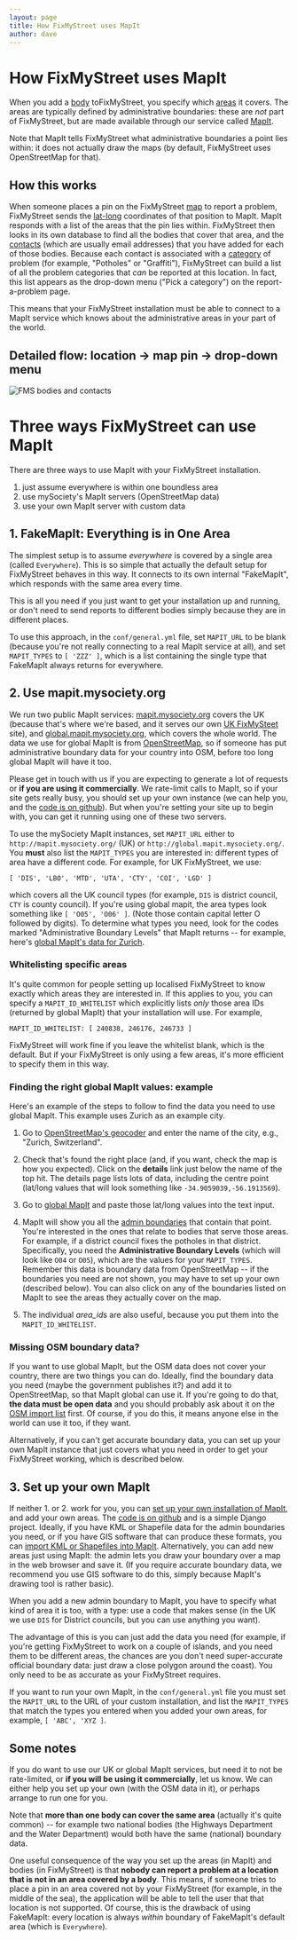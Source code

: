 ```yaml
---
layout: page
title: How FixMyStreet uses MapIt
author: dave
---
```


# How FixMyStreet uses MapIt

<p class="lead">When you add a <a href="/glossary/#body" class="glossary">body</a> toFixMyStreet,
you specify which <a href="/glossary/#area" class="glossary">areas</a> it
covers. The areas are typically defined by administrative boundaries: these
are <em>not</em> part of FixMyStreet, but are made available through our
service called <a href="/glossary/#mapit" class="glossary">MapIt</a>. </p>

Note that MapIt tells FixMyStreet what administrative boundaries a point lies
within: it does not actually draw the maps (by default, FixMyStreet uses
OpenStreetMap for that).

## How this works

When someone places a pin on the FixMyStreet <a href="/glossary/#map" class="glossary">map</a> to report a problem,
FixMyStreet sends the <a href="/glossary/#latlong" class="glossary">lat-long</a> coordinates of that position to MapIt. MapIt
responds with a list of the areas that the pin lies within. FixMyStreet then
looks in its own database to find all the bodies that cover that area, and the
<a href="/glossary/#contact" class="glossary">contacts</a> (which are usually email addresses) that you have added for each of
those bodies. Because each contact is associated with a <a href="/glossary/#category" class="glossary">category</a> of problem
(for example, "Potholes" or "Graffiti"), FixMyStreet can build a list of all
the problem categories that *can* be reported at this location. In fact, this
list appears as the drop-down menu ("Pick a category") on the report-a-problem
page.

This means that your FixMyStreet installation must be able to connect to a
MapIt service which knows about the administrative areas in your part of the
world.

## Detailed flow: location &rarr; map pin &rarr; drop-down menu

![FMS bodies and contacts](/images/fms_bodies_and_contacts.png)


# Three ways FixMyStreet can use MapIt

There are three ways to use MapIt with your FixMyStreet installation.

1. just assume everywhere is within one boundless area
2. use mySociety's MapIt servers (OpenStreetMap data)
3. use your own MapIt server with custom data


## 1. FakeMapIt: Everything is in One Area

The simplest setup is to assume *everywhere* is covered by a single area
(called `Everywhere`). This is so simple that actually the default setup for
FixMyStreet behaves in this way. It connects to its own internal "FakeMapIt",
which responds with the same area every time.

This is all you need if you just want to get your installation up and running,
or don't need to send reports to different bodies simply because they are in
different places.

To use this approach, in the `conf/general.yml` file, set `MAPIT_URL` to be blank
(because you're not really connecting to a real MapIt service at all), and set
`MAPIT_TYPES` to `[ 'ZZZ' ]`, which is a list containing the single type that
FakeMapIt always returns for everywhere.


## 2. Use mapit.mysociety.org

We run two public MapIt services:
[mapit.mysociety.org](http://mapit.mysociety.org) covers the UK (because
that's where we're based, and it serves our own [UK
FixMySteet](www.fixmystreet.com) site), and
[global.mapit.mysociety.org](http://global.mapit.mysociety.org), which covers
the whole world. The data we use for global MapIt is from
[OpenStreetMap](http://www.openstreetmap.org), so if someone has put
administrative boundary data for your country into OSM, before too long global
MapIt will have it too.

Please get in touch with us if you are expecting to generate a lot of requests
or **if you are using it commercially**. We rate-limit calls to MapIt, so if
your site gets really busy, you should set up your own instance (we can help
you, and the [code is on github](http://github.com/mysociety/mapit)). But when
you're setting your site up to begin with, you can get it running using one of
these two servers.

To use the mySociety MapIt instances, set `MAPIT_URL` either to
`http://mapit.mysociety.org/` (UK) or `http://global.mapit.mysociety.org/`.
You **must** also list the `MAPIT_TYPES` you are interested in: different
types of area have a different code. For example, for UK FixMyStreet, we use:

    [ 'DIS', 'LBO', 'MTD', 'UTA', 'CTY', 'COI', 'LGD' ]

which covers all the UK council types (for example, `DIS` is district council,
`CTY` is county council). If you're using global mapit, the area types look
something like `[ 'O05', 'O06' ]`. (Note those contain capital letter O
followed by digits). To determine what types you need, look for the codes
marked "Administrative Boundary Levels" that MapIt returns -- for example,
here's [global MapIt's data for
Zurich](http://global.mapit.mysociety.org/point/4326/8.55,47.366667.html).

### Whitelisting specific areas

It's quite common for people setting up localised FixMyStreet to know exactly
which areas they are interested in. If this applies to you, you can specify a
`MAPIT_ID_WHITELIST` which explicitly lists *only* those area IDs (returned by
global MapIt) that your installation will use. For example,

    MAPIT_ID_WHITELIST: [ 240838, 246176, 246733 ]

FixMyStreet will work fine if you leave the whitelist blank, which is the
default. But if your FixMyStreet is only using a few areas, it's more
efficient to specify them in this way.

### Finding the right global MapIt values: example

Here's an example of the steps to follow to find the data you need to use
global MapIt. This example uses Zurich as an example city.

1. Go to [OpenStreetMap's geocoder](http://nominamtim.openstreetmap.org) and
   enter the name of the city, e.g., "Zurich, Switzerland".

2. Check that's found the right place (and, if you want, check the map is how
   you expected). Click on the **details** link just below the name of the top
   hit. The details page lists lots of data, including the centre point
   (lat/long values that will look something like `-34.9059039,-56.1913569`).

3. Go to [global MapIt](http://global.mapit.mysociety.org) and paste those
   lat/long values into the text input.

4. MapIt will show you all the [admin
boundaries](http://global.mapit.mysociety.org/point/4326/8.55,47.366667.html)
   that contain that point. You're interested in the ones that relate to
   bodies that serve those areas. For example, if a district council fixes the
   potholes in that district. Specifically, you need the **Administrative
   Boundary Levels** (which will look like `O04` or `O05`), which are the
   values for your `MAPIT_TYPES`. Remember this data is boundary data from
   OpenStreetMap -- if the boundaries you need are not shown, you may have to
   set up your own (described below). You can also click on any of the
   boundaries listed on MapIt to see the areas they actually cover on the map.

5. The individual *area_id*s are also useful, because you put them into the
   `MAPIT_ID_WHITELIST`.

### Missing OSM boundary data?

If you want to use global MapIt, but the OSM data does not cover your country,
there are two things you can do. Ideally, find the boundary data you need
(maybe the government publishes it?) and add it to OpenStreetMap, so that
MapIt global can use it. If you're going to do that, **the data must be open
data** and you should probably ask about it on the [OSM import
list](http://lists.openstreetmap.org/listinfo/imports) first. Of course, if
you do this, it means anyone else in the world can use it too, if they want.

Alternatively, if you can't get accurate boundary data, you can set up your
own MapIt instance that just covers what you need in order to get your
FixMyStreet working, which is described below.


## 3. Set up your own MapIt

If neither 1. or 2. work for you, you can
[set up your own installation of MapIt](http://code.mapit.mysociety.org/install/),
and add your own areas. The
[code is on github](http://github.com/mysociety/mapit) and is a simple Django
project. Ideally, if you have KML or Shapefile data for the admin boundaries you need,
or if you have GIS software that can produce these formats, you can
[import KML or Shapefiles into MapIt](http://code.mapit.mysociety.org/import/boundaries/).
Alternatively, you can add new areas just using MapIt: the admin lets you draw
your boundary over a map in the web browser and save it. (If you require accurate boundary
data, we recommend you use GIS software to do this, simply because MapIt's drawing tool
is rather basic).

When you add a new admin boundary to MapIt, you have to specify what kind of
area it is too, with a type: use a code that makes sense (in the UK we use
`DIS` for District councils, but you can use anything you want).

The advantage of this is you can just add the data you need (for example, if
you're getting FixMyStreet to work on a couple of islands, and you need them
to be different areas, the chances are you don't need super-accurate official
boundary data: just draw a close polygon around the coast). You only need to
be as accurate as your FixMyStreet requires.

If you want to run your own MapIt, in the `conf/general.yml` file you must set
the `MAPIT_URL` to the URL of your custom installation, and list the
`MAPIT_TYPES` that match the types you entered when you added your own areas,
for example, `[ 'ABC', 'XYZ ]`.

## Some notes

If you do want to use our UK or global MapIt services, but need it to not be
rate-limited, or **if you will be using it commercially**, let us know. We can
either help you set up your own (with the OSM data in it), or perhaps arrange
to run one for you.

Note that **more than one body can cover the same area** (actually it's quite
common) -- for example two national bodies (the Highways Department and the
Water Department) would both have the same (national) boundary data.

One useful consequence of the way you set up the areas (in MapIt) and bodies
(in FixMyStreet) is that **nobody can report a problem at a location that is
not in an area covered by a body**. This means, if someone tries to place a
pin in an area covered not by your FixMyStreet (for example, in the middle of
the sea), the application will be able to tell the user that that location is
not supported. Of course, this is the drawback of using FakeMapIt: every
location is always _within_ boundary of FakeMapIt's default area (which is
`Everywhere`).


